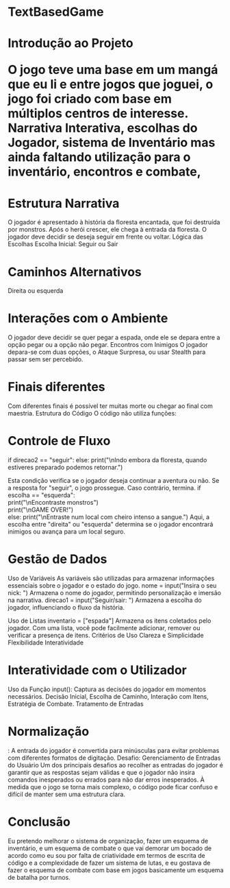 <h1> TextBasedGame <h1>

<h1> Introdução ao Projeto 

O jogo teve uma base em um mangá que eu li e entre jogos que joguei, o jogo foi criado com base em múltiplos centros de interesse. 
Narrativa Interativa, escolhas do Jogador, sistema de Inventário mas ainda faltando utilização para o inventário, encontros e combate,  

<h1> Estrutura Narrativa</h1>

O jogador é apresentado à história da floresta encantada, que foi destruída por monstros. Após o herói crescer, ele chega à entrada da floresta. O jogador deve decidir se deseja seguir em frente ou voltar. 
Lógica das Escolhas 
Escolha Inicial: Seguir ou Sair 

<h1> Caminhos Alternativos </h1>
Direita ou esquerda 

<h1> Interações com o Ambiente </h1>
O jogador deve decidir se quer pegar a espada, onde ele se depara entre a opção pegar ou a opção não pegar. 
Encontros com Inimigos 
O jogador depara-se com duas opções, o Ataque Surpresa, ou usar Stealth para passar sem ser percebido. 

<h1> Finais diferentes </h1>
Com diferentes finais é possível ter muitas morte ou chegar ao final com maestria. 
Estrutura do Código  
O código não utiliza funções: 

<h1> Controle de Fluxo </h1>
if direcao2 == "seguir": 
else: 
    print("\nIndo embora da floresta, quando estiveres preparado podemos retornar.") 

Esta condição verifica se o jogador deseja continuar a aventura ou não. Se a resposta for "seguir", o jogo prossegue. Caso contrário, termina. 
if escolha == "esquerda":  
print("\nEncontraste monstros")  
print("\nGAME OVER!")  
else: 
print("\nEntraste num local com cheiro intenso a sangue.") 
Aqui, a escolha entre "direita" ou "esquerda" determina se o jogador encontrará inimigos ou avança para um local seguro. 

<h1> Gestão de Dados </h1>

Uso de Variáveis 
As variáveis são utilizadas para armazenar informações essenciais sobre o jogador e o estado do jogo. 
nome = input("Insira o seu nick: ") 
Armazena o nome do jogador, permitindo personalização e imersão na narrativa. 
direcao1 = input("Seguir/sair: ") 
Armazena a escolha do jogador, influenciando o fluxo da história. 

Uso de Listas 
inventario = ["espada"] 
Armazena os itens coletados pelo jogador. Com uma lista, você pode facilmente adicionar, remover ou verificar a presença de itens. 
Critérios de Uso 
Clareza e Simplicidade 
Flexibilidade 
Interatividade 

<h1> Interatividade com o Utilizador </h1>
Uso da Função input(): Captura as decisões do jogador em momentos necessários. 
Decisão Inicial, 
Escolha de Caminho, 
Interação com Itens, 
Estratégia de Combate. 
Tratamento de Entradas 

<h1> Normalização </h1>: A entrada do jogador é convertida para minúsculas para evitar problemas com diferentes formatos de digitação. 
Desafio: Gerenciamento de Entradas do Usuário  
Um dos principais desafios ao recolher as entradas do jogador é garantir que as respostas sejam válidas e que o jogador não insira comandos inesperados ou errados para não dar erros inesperados. 
À medida que o jogo se torna mais complexo, o código pode ficar confuso e difícil de manter sem uma estrutura clara. 

<h1> Conclusão </h1>
Eu pretendo melhorar o sistema de organização, fazer um esquema de inventário, e um esquema de combate o que vai demorar um bocado de acordo como eu sou por falta de criatividade em termos de escrita de código e a complexidade de fazer um sistema de lutas, e eu gostava de fazer o esquema de combate com base em jogos basicamente um esquema de batalha por turnos. </h1>
